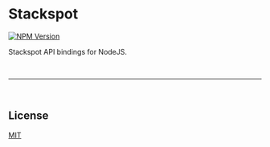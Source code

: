# Stackspot

[![NPM Version][npm-image]][npm-url]


Stackspot API bindings for NodeJS.

<br>

---

<br>

## License
[MIT](LICENSE)

[npm-image]: https://img.shields.io/npm/v/stackspot.svg
[npm-url]: https://npmjs.org/package/stackspot
